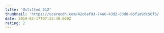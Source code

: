 ```yaml
---
title: 'Untitled 612'
thumbnail: 'https://ucarecdn.com/42c6af93-74a6-43d2-83d8-65f1e9dc56f5/'
date: 2019-05-17T07:23:48.000Z
rating: 2
---
```

